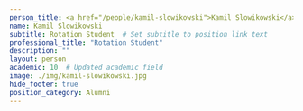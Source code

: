 ```yaml
---
person_title: <a href="/people/kamil-slowikowski">Kamil Slowikowski</a>
name: Kamil Slowikowski
subtitle: Rotation Student  # Set subtitle to position_link_text
professional_title: "Rotation Student"
description: ""
layout: person
academic: 10  # Updated academic field
image: ./img/kamil-slowikowski.jpg
hide_footer: true
position_category: Alumni
---
```

